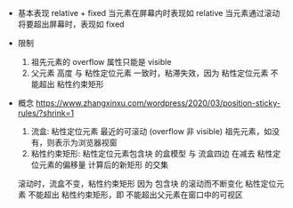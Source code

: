 - 基本表现 relative + fixed
  当元素在屏幕内时表现如 relative
  当元素通过滚动将要超出屏幕时，表现如 fixed

- 限制
  1. 祖先元素的 overflow 属性只能是 visible
  2. 父元素 高度 与 粘性定位元素 一致时，粘滞失效，因为 粘性定位元素 不能超出 粘性约束矩形

- 概念 https://www.zhangxinxu.com/wordpress/2020/03/position-sticky-rules/?shrink=1
  1. 流盒: 粘性定位元素 最近的可滚动 (overflow 非 visible) 祖先元素，如没有，则表示为浏览器视窗
  2. 粘性约束矩形: 粘性定位元素包含块 的盒模型 与 流盒四边 在减去 粘性定位元素的偏移量 计算后的新矩形 的交集
  
  滚动时，流盒不变，粘性约束矩形 因为 包含块 的滚动而不断变化
  粘性定位元素 不能超出 粘性约束矩形，即 不能超出父元素在窗口中的可视区
